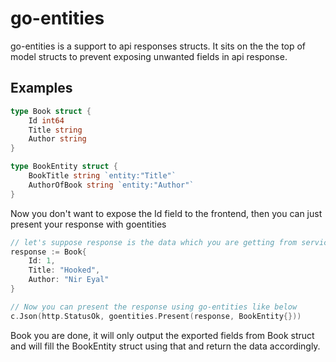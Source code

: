 # go-entities

go-entities is a support to api responses structs. It sits on the the top of model structs to prevent exposing unwanted fields in api response.

## Examples

```go
type Book struct {
    Id int64
    Title string
    Author string
}

type BookEntity struct {
    BookTitle string `entity:"Title"`
    AuthorOfBook string `entity:"Author"`
}
```

Now you don't want to expose the Id field to the frontend, then you can just present your response with goentities

```go
// let's suppose response is the data which you are getting from service layer and now you want to present it using your book entity
response := Book{
    Id: 1,
    Title: "Hooked",
    Author: "Nir Eyal"
}

// Now you can present the response using go-entities like below
c.Json(http.StatusOk, goentities.Present(response, BookEntity{}))
```

Book you are done, it will only output the exported fields from Book struct and will fill the BookEntity struct using that and return the data accordingly.